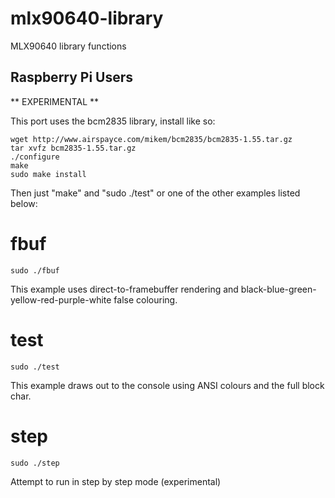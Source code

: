 # mlx90640-library
MLX90640 library functions

## Raspberry Pi Users

** EXPERIMENTAL **

This port uses the bcm2835 library, install like so:

```text
wget http://www.airspayce.com/mikem/bcm2835/bcm2835-1.55.tar.gz
tar xvfz bcm2835-1.55.tar.gz
./configure
make
sudo make install
```

Then just "make" and "sudo ./test" or one of the other examples listed below:

# fbuf

```
sudo ./fbuf
```

This example uses direct-to-framebuffer rendering and black-blue-green-yellow-red-purple-white false colouring.

# test


```
sudo ./test
```

This example draws out to the console using ANSI colours and the full block char.

# step

```
sudo ./step
```

Attempt to run in step by step mode (experimental)

